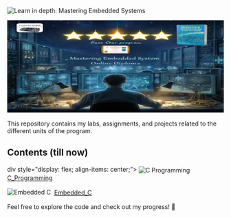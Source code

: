 ![Learn in depth: Mastering Embedded Systems](https://img.shields.io/badge/%20Learn_in_depth%3A-_Mastering_Embedded_Systems-blue?style=for-the-badge&logoColor=%20&logoSize=50)

![Banner](https://github.com/Ouss9ama/Mastering_Embedded_System_Diploma/blob/master/banner.jpg?raw=true)

This repository contains my labs, assignments, and projects related to the different units of the program.

## Contents (till now)

  div style="display: flex; align-items: center;">
    <img src="https://img.shields.io/badge/C%20Programming-Ready%20to%20Explore-brightgreen" alt="C Programming" style="height: 20px; margin-right: 8px; vertical-align: middle;"/>
    <a href="C_Programming" style="font-size: 14px; line-height: 20px;">C_Programming</a>
</div>
<div style="display: flex; align-items: center;">
    <img src="https://img.shields.io/badge/Embedded%20C-Under%20Construction-orange" alt="Embedded C" style="height: 20px; margin-right: 8px; vertical-align: middle;"/>
    <a href="Embedded_C" style="font-size: 14px; line-height: 20px;">Embedded_C</a>
</div>


Feel free to explore the code and check out my progress! 🚀

  


 
